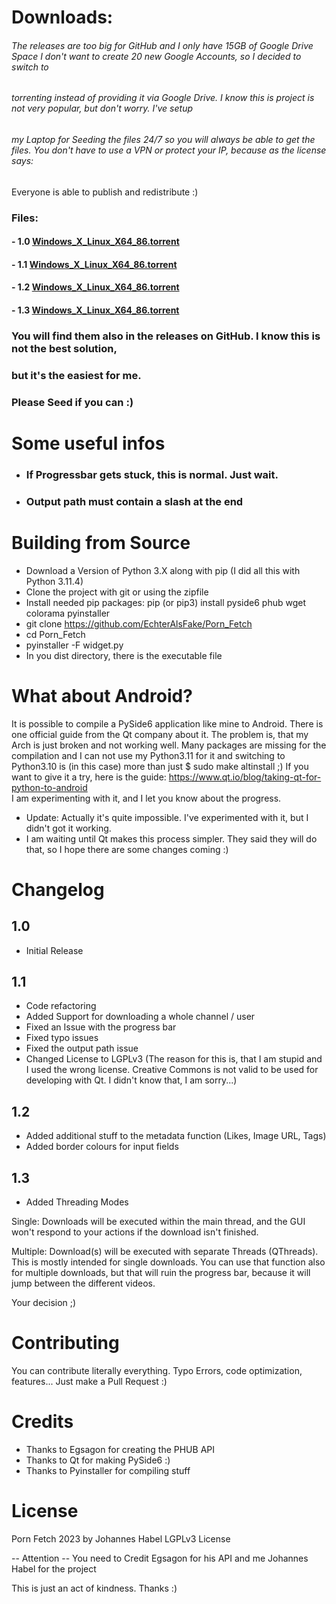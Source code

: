 
# Downloads:

###### The releases are too big for GitHub and I only have 15GB of Google Drive Space I don't want to create 20 new Google Accounts, so I decided to switch to 
###### torrenting instead of providing it via Google Drive. I know this is project is not very popular, but don't worry. I've setup
###### my Laptop for Seeding the files 24/7 so you will always be able to get the files. You don't have to use a VPN or protect your IP, because as the license says:

Everyone is able to publish and redistribute :) 

### Files:

#### - 1.0 [Windows_X_Linux_X64_86.torrent](https://drive.google.com/uc?export=download&id=1ZC1e2VcYUZVD-fjEkSpygr5nIvAFjIFr)
#### - 1.1 [Windows_X_Linux_X64_86.torrent](https://drive.google.com/uc?export=download&id=1oD6rfv0zVXkCqwTH7HFyHrdu-u43gByw)
#### - 1.2 [Windows_X_Linux_X64_86.torrent](https://drive.google.com/uc?export=download&id=1sh-tTsg2iCZ1LHnf0z7-l6zaUMsWkf0r)
#### - 1.3 [Windows_X_Linux_X64_86.torrent](https://drive.google.com/uc?export=download&id=1JysvCzToi5KWOkDEXZpRvV_EdxEg9UdU)

### You will find them also in the releases on GitHub. I know this is not the best solution,
### but it's the easiest for me. 


### Please Seed if you can :)


# Some useful infos

- ### If Progressbar gets stuck, this is normal. Just wait.
- ### Output path must contain a slash at the end

# Building from Source

- Download a Version of Python 3.X along with pip (I did all this with Python 3.11.4)
- Clone the project with git or using the zipfile
- Install needed pip packages: pip (or pip3) install pyside6 phub wget colorama pyinstaller
- git clone https://github.com/EchterAlsFake/Porn_Fetch
- cd Porn_Fetch
- pyinstaller -F widget.py
- In you dist directory, there is the executable file

# What about Android?

It is possible to compile a PySide6 application like mine to Android. There is one official guide from the Qt company about it.
The problem is, that my Arch is just broken and not working well. Many packages are missing for the compilation and I can not use
my Python3.11 for it and switching to Python3.10 is (in this case) more than just $ sudo make altinstall ;) 
If you want to give it a try, here is the guide: https://www.qt.io/blog/taking-qt-for-python-to-android<br>
I am experimenting with it, and I let you know about the progress.

- Update:   Actually it's quite impossible. I've experimented with it, but I didn't got it working.
- I am waiting until Qt makes this process simpler. They said they will do that, so I hope there are some changes coming :) 

# Changelog

## 1.0 

- Initial Release 

## 1.1

- Code refactoring
- Added Support for downloading a whole channel / user
- Fixed an Issue with the progress bar
- Fixed typo issues
- Fixed the output path issue
- Changed License to LGPLv3  (The reason for this is, that I am stupid and I used the wrong license. Creative Commons is not valid to be used for developing with Qt. I didn't know that, I am sorry...)

## 1.2

- Added additional stuff to the metadata function (Likes, Image URL, Tags)
- Added border colours for input fields

## 1.3

- Added Threading Modes

Single: Downloads will be executed within the main thread, and the GUI
won't respond to your actions if the download isn't finished.

Multiple: Download(s) will be executed with separate Threads (QThreads). This is mostly intended for single downloads. You can use that function also for multiple downloads, but that will ruin the progress bar, because it will jump between the different videos. 

Your decision ;)

# Contributing

You can contribute literally everything. Typo Errors, code optimization, features... Just make a Pull Request :) <br>

# Credits

- Thanks to Egsagon for creating the PHUB API <br>
- Thanks to Qt for making PySide6 :) <br>
- Thanks to Pyinstaller for compiling stuff <br>

# License

Porn Fetch 2023 by Johannes Habel LGPLv3 License

-- Attention -- You need to Credit Egsagon for his API and me Johannes Habel for the project

This is just an act of kindness. Thanks :) 
